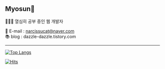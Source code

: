 ## Myosun🌿

👩🏻‍💻 열심히 공부 중인 웹 개발자

📧 E-mail : narcissucat@naver.com   
📚 blog : dazzle-dazzle.tistory.com

***

[![Top Langs](https://github-readme-stats.vercel.app/api/top-langs/?username=Myomyoring&layout=compact)](https://github.com/Myomyoring/github-readme-stats)



[![Hits](https://hits.seeyoufarm.com/api/count/incr/badge.svg?url=https%3A%2F%2Fgithub.com%2FMyomyoring&count_bg=%236DC265&title_bg=%2300863A&icon=ko-fi.svg&icon_color=%23FFFFFF&title=hits&edge_flat=false)](https://hits.seeyoufarm.com)
